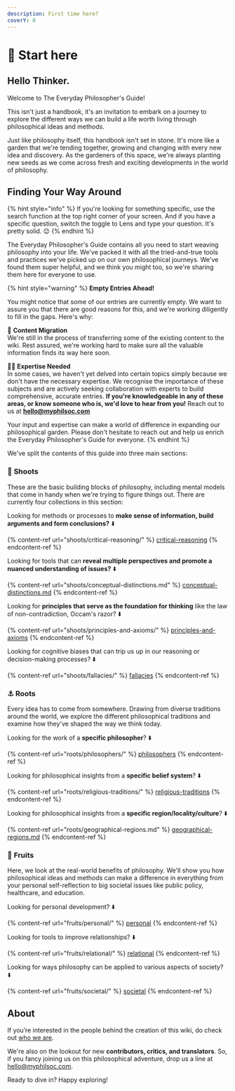 ```yaml
---
description: First time here?
coverY: 0
---
```


# 👋 Start here

## Hello Thinker.

Welcome to The Everyday Philosopher's Guide!

This isn't just a handbook, it's an invitation to embark on a journey to explore the different ways we can build a life worth living through philosophical ideas and methods.

Just like philosophy itself, this handbook isn't set in stone. It's more like a garden that we're tending together, growing and changing with every new idea and discovery. As the gardeners of this space, we're always planting new seeds as we come across fresh and exciting developments in the world of philosophy.

## Finding Your Way Around

{% hint style="info" %}
If you're looking for something specific, use the search function at the top right corner of your screen. And if you have a specific question, switch the toggle to Lens and type your question. It's pretty solid. 😉
{% endhint %}

The Everyday Philosopher's Guide contains all you need to start weaving philosophy into your life. We've packed it with all the tried-and-true tools and practices we've picked up on our own philosophical journeys. We've found them super helpful, and we think you might too, so we're sharing them here for everyone to use.

{% hint style="warning" %}
**Empty Entries Ahead!**

You might notice that some of our entries are currently empty. We want to assure you that there are good reasons for this, and we're working diligently to fill in the gaps. Here's why:

🚚 **Content Migration**\
We're still in the process of transferring some of the existing content to the wiki. Rest assured, we're working hard to make sure all the valuable information finds its way here soon.

🧑‍🏫 **Expertise Needed**\
In some cases, we haven't yet delved into certain topics simply because we don't have the necessary expertise. We recognise the importance of these subjects and are actively seeking collaboration with experts to build comprehensive, accurate entries. **If you're knowledgeable in any of these areas, or know someone who is, we'd love to hear from you!** Reach out to us at **hello@myphilsoc.com**

Your input and expertise can make a world of difference in expanding our philosophical garden. Please don't hesitate to reach out and help us enrich the Everyday Philosopher's Guide for everyone.
{% endhint %}

We've split the contents of this guide into three main sections:

### 🌱 **Shoots**&#x20;

These are the basic building blocks of philosophy, including mental models that come in handy when we're trying to figure things out. There are currently four collections in this section:

Looking for methods or processes to **make sense of information, build arguments and form conclusions?** ⬇️

{% content-ref url="shoots/critical-reasoning/" %}
[critical-reasoning](shoots/critical-reasoning/)
{% endcontent-ref %}

Looking for tools that can **reveal multiple perspectives and promote a nuanced understanding of issues?** ⬇️

{% content-ref url="shoots/conceptual-distinctions.md" %}
[conceptual-distinctions.md](shoots/conceptual-distinctions.md)
{% endcontent-ref %}

Looking for **principles that serve as the foundation for thinking** like the law of non-contradiction, Occam's razor?  ⬇️

{% content-ref url="shoots/principles-and-axioms/" %}
[principles-and-axioms](shoots/principles-and-axioms/)
{% endcontent-ref %}

Looking for cognitive biases that can trip us up in our reasoning or decision-making processes? ⬇️

{% content-ref url="shoots/fallacies/" %}
[fallacies](shoots/fallacies/)
{% endcontent-ref %}

### ⚓️ **Roots**

Every idea has to come from somewhere. Drawing from diverse traditions around the world, we explore the different philosophical traditions and examine how they've shaped the way we think today.

Looking for the work of a **specific philosopher**? ⬇️

{% content-ref url="roots/philosophers/" %}
[philosophers](roots/philosophers/)
{% endcontent-ref %}

Looking for philosophical insights from a **specific belief system**? ⬇️

{% content-ref url="roots/religious-traditions/" %}
[religious-traditions](roots/religious-traditions/)
{% endcontent-ref %}

Looking for philosophical insights from a **specific region/locality/culture**? ⬇️

{% content-ref url="roots/geographical-regions.md" %}
[geographical-regions.md](roots/geographical-regions.md)
{% endcontent-ref %}

### 🍎 **Fruits**&#x20;

Here, we look at the real-world benefits of philosophy. We'll show you how philosophical ideas and methods can make a difference in everything from your personal self-reflection to big societal issues like public policy, healthcare, and education.

Looking for personal development? ⬇️

{% content-ref url="fruits/personal/" %}
[personal](fruits/personal/)
{% endcontent-ref %}

Looking for tools to improve relationships? ⬇️

{% content-ref url="fruits/relational/" %}
[relational](fruits/relational/)
{% endcontent-ref %}

Looking for ways philosophy can be applied to various aspects of society? ⬇️

{% content-ref url="fruits/societal/" %}
[societal](fruits/societal/)
{% endcontent-ref %}

## About

If you’re interested in the people behind the creation of this wiki, do check out [who we are](about/our-contributors/).

We're also on the lookout for new **contributors, critics, and translators**. So, if you fancy joining us on this philosophical adventure, drop us a line at [hello@myphilsoc.com](mailto:hello@myphilsoc.com).

Ready to dive in? Happy exploring!
